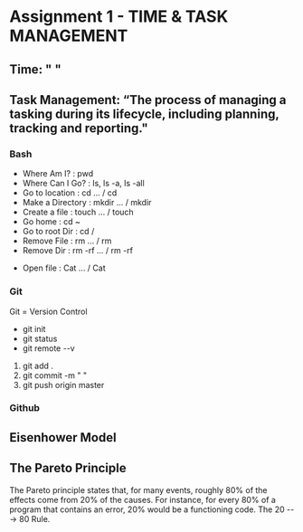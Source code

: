 # Assignment 1 - TIME & TASK MANAGEMENT

## Time: " "

## Task Management: “The process of managing a tasking during its lifecycle, including planning, tracking and reporting."


### Bash

- Where Am I?       : pwd
- Where Can I Go?   : ls, ls -a, ls -all
- Go to location    : cd ... / cd <path>  
- Make a Directory  : mkdir ... / mkdir <path>
- Create a file     : touch ... / touch <path>
- Go home           : cd ~
- Go to root Dir    : cd /
- Remove File       : rm ... / rm <File>
- Remove Dir        : rm -rf ... / rm -rf <Dir>
- Open file         : Cat ... / Cat <File>

### Git

Git = Version Control

- git init
- git status
- git remote --v

1. git add .
2. git commit -m " "
3. git push origin master

### Github


## Eisenhower Model

## The Pareto Principle
The Pareto principle states that, for many events, roughly 80% of the effects come from 20% of the causes. For instance, for every 80% of a program that contains an error, 20% would be a functioning code. The 20 ---> 80 Rule.
